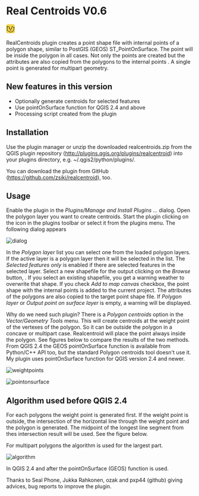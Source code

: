 Real Centroids V0.6
===================
![icon](icon.png)

RealCentroids plugin creates a point shape file with internal points of a polygon shape, similar to PostGIS (GEOS) ST\_PointOnSurface. The point will be inside the polygon in all cases. Not only the points are created but the attributes are also copied from the polygons to the internal points . A single point is generated for multipart geometry.

New features in this version
----------------------------

*   Optionally generate centroids for selected features
*   Use pointOnSurface function for QGIS 2.4 and above
*   Processing script created from the plugin

Installation
------------

Use the plugin manager or unzip the downloaded realcentroids.zip from the QGIS plugin repository (http://plugins.qgis.org/plugins/realcentroid) into your plugins directory, e.g. ~/.qgis2/python/plugins/.

You can download the plugin from GitHub (https://github.com/zsiki/realcentroid), too.

Usage
-----

Enable the plugin in the *Plugins/Manage and Install Plugins ...*
dialog. Open the polygon layer you want to create centroids. Start the plugin
clicking on the icon in the plugins toolbar or select it from the plugins menu.
The following dialog appears

![dialog](https://github.com/zsiki/realcentroid/help/images/dialog.png "Dialog of the plugin")

In the *Polygon layer*
list you can select one from the loaded polygon layers. If the active layer is
a polygon layer then it will be selected in the list. The
*Selected features only* is enabled if there are selected features in the
selected layer. Select a new shapefile for the output clicking on the
*Browse* button, . If you select an existing shapefile, you get a warning
weather to overwrite that shape. If you check *Add to map canvas* checkbox,
the point shape with the internal points is added to the current project. The
attributes of the polygons are also copied to the target point shape file. If
*Polygon layer* or *Output point on surface layer*
is empty, a warning will be displayed.

Why do we need such plugin? There is a *Polygon centroids*
option in the *Vector/Geometry Tools* menu.
This will create centroids at the weight point of the vertexes of the polygon.
So it can be outside the polygon in a concave or multipart case. Realcentroid
will place the point always inside the polygon. See figures below to compare
the results of the two methods. From QGIS 2.4 the GEOS pointOnSurface function
is available from Python/C++ API too, but the standard Polygon centroids tool
doesn't use it. My plugin uses pointOnSurface function for QGIS version 2.4 and
newer.

![weightpoints](https://github.com/zsiki/realcentroid/help/images/weightpoint.png "Centroid (weight points) created by Vector/Geometry Tools/Polygon centroids")

![pointonsurface](https://github.com/zsiki/realcentroid/help/images/pointonsurface.png "Points on surface generated by RealCentroids plugin")

Algorithm used before QGIS 2.4
------------------------------

For each polygons the weight point is generated first. If the weight point is
outside, the intersection of the horizontal line through the weight point and
the polygon is generated. The midpoint of the longest line segment from thes
intersection result will be used. See the figure below.

For multipart polygons the algorithm is used for the largest part.

![algorithm](https://github.com/zsiki/realcentroid/help/images/algorithm.png "Internal point generation")

In QGIS 2.4 and after the pointOnSurface (GEOS) function is used.

Thanks to Seal Phone, Jukka Rahkonen, ozak and pxp44 (github) giving advices,
bug reports to improve the plugin.
